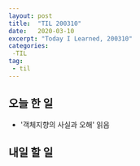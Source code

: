 ```yaml
---
layout: post
title:  "TIL 200310"
date:   2020-03-10
excerpt: "Today I Learned, 200310"
categories: 
 -TIL
tag:
 - til
---
```

## 오늘 한 일

* '객체지향의 사실과 오해' 읽음

## 내일 할 일

